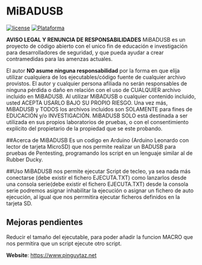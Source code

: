 # MiBADUSB
[![license](https://www.pinguytaz.net/IMG_GITHUB/gplv3-with-text-84x42.png)](https://github.com/pinguytaz/MiBADUSB/blob/master/LICENSE)
[![Plataforma](https://www.pinguytaz.net/IMG_GITHUB/Arduinoa.png)](https://arduino.cc)


__AVISO LEGAL Y RENUNCIA DE RESPONSABILIDADES__
MiBADUSB es un proyecto de código abierto con el unico fin de educación e investigación para desarrolladores de seguridad, y que pueda ayudar a crear contramedidas para las amenzas actuales.

El autor __NO asume ninguna responsabilidad__ por la forma en que elija utilizar cualquiera de los ejecutables/código fuente de cualquier archivo provistos. El autor y cualquier persona afiliada no serán responsables de ninguna pérdida o daño en relación con el uso de CUALQUIER archivo incluido en MiBADUSB. Al utilizar MiBADUSB o cualquier contenido incluido, usted ACEPTA USARLO BAJO SU PROPIO RIESGO. Una vez más, MiBADUSB y TODOS los archivos incluidos son SOLAMENTE para fines de EDUCACIÓN y/o INVESTIGACIÓN. MiBADUSB SOLO está destinada a ser utilizada en sus propios laboratorios de pruebas, o con el consentimiento explícito del propietario de la propiedad que se este probando.


##Acerca de MiBADUSB
Es un codigo en Arduino (Arduino Leonardo con lector de tarjeta MicroSD) que nos permite realizar un BADUSB para pruebas de Pentesting, programando los script en un lenguaje similar al de Rubber Ducky.

##Uso
    MiBADUSB nos permite ejecutar Script de tecleo, ya sea nada más conectarse (debe existir el fichero EJECUTA.TXT) como lanzarlos desde una consola serie(debe existir el fichero EJECUTA.TXT) desde la consola serie podremos asignar inhabilitar la ejecución o asignar un fichero de auto ejecución, al igual que nos perrmitira ejecutar ficheros definidos en la tarjeta SD.

## Mejoras pendientes
   Reducir el tamaño del ejecutable, para poder añadir la funcion MACRO que nos permitira que un script ejecute otro script.

__Website__: https://www.pinguytaz.net
   

